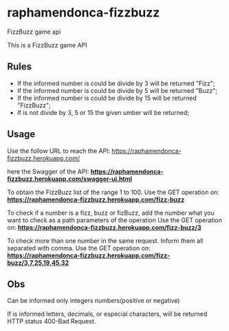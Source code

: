 # raphamendonca-fizzbuzz
FizzBuzz game api

This is a FizzBuzz game API

## Rules

- If the informed number is could be divide by 3 will be returned "Fizz";
- If the informed number is could be divide by 5 will be returned "Buzz";
- If the informed number is could be divide by 15 will be returned "FizzBuzz";
- If is not divide by 3, 5 or 15 the given umber will be returned;

## Usage

Use the follow URL to reach the API:
    https://raphamendonca-fizzbuzz.herokuapp.com/

here the Swagger of the API:
**https://raphamendonca-fizzbuzz.herokuapp.com/swagger-ui.html**

To obtain the FizzBuzz list of the range 1 to 100. 
    Use the GET operation on: **https://raphamendonca-fizzbuzz.herokuapp.com/fizz-buzz**

To check if a number is a fizz, buzz or fizBuzz, add the number what you want to check as a path parameters of the operation
    Use the GET operation on: **https://raphamendonca-fizzbuzz.herokuapp.com/fizz-buzz/3**

To check more than one number in the same request. Inform them all separated with comma.
    Use the GET operation on: **https://raphamendonca-fizzbuzz.herokuapp.com/fizz-buzz/3,7,25,19,45,32**

## Obs
Can be informed only integers numbers(positive or negative)

If is informed letters, decimals, or especial characters, will be returned HTTP status 400-Bad Request.

